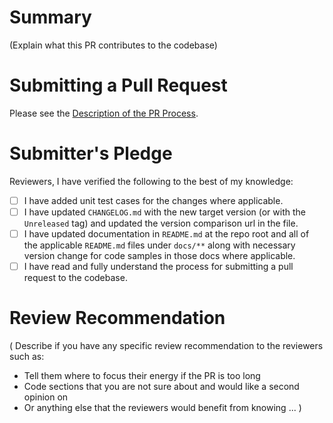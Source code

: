 # Summary

(Explain what this PR contributes to the codebase)

# Submitting a Pull Request

Please see the [Description of the PR Process](./PR_PROCESS.md).

# Submitter's Pledge

Reviewers, I have verified the following to the best of my knowledge:

- [ ] I have added unit test cases for the changes where applicable.
- [ ] I have updated `CHANGELOG.md` with the new target version (or with the `Unreleased` tag) and updated the version comparison url in the file.
- [ ] I have updated documentation in `README.md` at the repo root and all of the applicable `README.md` files under `docs/**` along with necessary version change for code samples in those docs where applicable.
- [ ] I have read and fully understand the process for submitting a pull request to the codebase.

# Review Recommendation

(
Describe if you have any specific review recommendation to the reviewers such as:
* Tell them where to focus their energy if the PR is too long
* Code sections that you are not sure about and would like a second opinion on
* Or anything else that the reviewers would benefit from knowing ...
)

